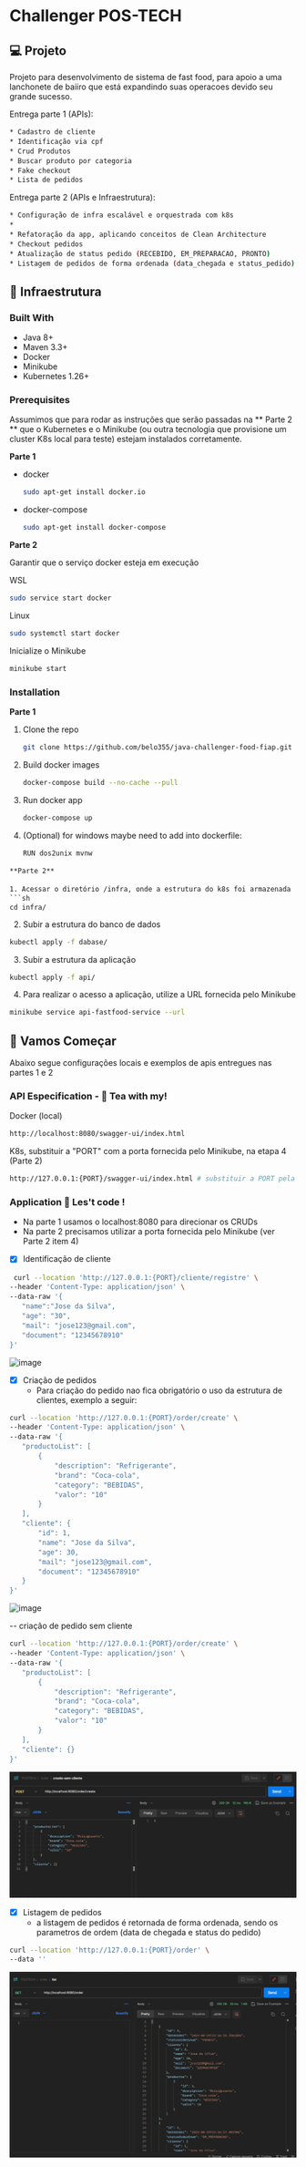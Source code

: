 
# Challenger POS-TECH 

## 💻 Projeto
Projeto para desenvolvimento de sistema de fast food, para apoio a uma lanchonete de baiiro que está expandindo suas operacoes devido seu grande sucesso. 

Entrega parte 1 (APIs):
  ```sh
* Cadastro de cliente
  * Identificação via cpf
* Crud Produtos
* Buscar produto por categoria
* Fake checkout 
* Lista de pedidos 
  ```

Entrega parte 2 (APIs e Infraestrutura):
  ```sh
* Configuração de infra escalável e orquestrada com k8s
  * 
* Refatoração da app, aplicando conceitos de Clean Architecture
  * Checkout pedidos 
  * Atualização de status pedido (RECEBIDO, EM_PREPARACAO, PRONTO)
  * Listagem de pedidos de forma ordenada (data_chegada e status_pedido)
  ```

## 🔖 Infraestrutura

### Built With

* Java 8+
* Maven 3.3+ 
* Docker
* Minikube
* Kubernetes 1.26+

### Prerequisites

Assumimos que para rodar as instruções que serão passadas na ** Parte 2 ** que o Kubernetes e o Minikube (ou outra tecnologia que provisione um cluster K8s local para teste) estejam instalados corretamente.

**Parte 1**
* docker
  ```sh
  sudo apt-get install docker.io
  ```
* docker-compose
  ```sh
  sudo apt-get install docker-compose
  ```
**Parte 2**

  Garantir que o serviço docker esteja em execução
  
  WSL
  ```sh
  sudo service start docker
  ```
  Linux
  ```sh
  sudo systemctl start docker
  ```
  Inicialize o Minikube
  ```sh
  minikube start
  ```
  


### Installation

**Parte 1**

  1. Clone the repo
     ```sh
     git clone https://github.com/belo355/java-challenger-food-fiap.git
     ```
  2. Build docker images
     ```sh
     docker-compose build --no-cache --pull
     ```
  3. Run docker app
     ```sh
     docker-compose up
     ```
  4. (Optional) for windows maybe need to add into dockerfile:
     ```sh
     RUN dos2unix mvnw
   ```
**Parte 2**

  1. Acessar o diretório /infra, onde a estrutura do k8s foi armazenada
  ```sh
  cd infra/
  ```
  2. Subir a estrutura do banco de dados
  ```sh
  kubectl apply -f dabase/
  ```
  3. Subir a estrutura da aplicação
  ```sh
  kubectl apply -f api/
  ```
  4. Para realizar o acesso a aplicação, utilize a URL fornecida pelo Minikube 
  ```sh
  minikube service api-fastfood-service --url
  ```

## 🚀 Vamos  Começar 

Abaixo segue configurações locais e exemplos de apis entregues nas partes 1 e 2 

### API Especification - 👀 Tea with my! 
Docker (local)
```sh
http://localhost:8080/swagger-ui/index.html
```
K8s, substituir a "PORT" com a porta fornecida pelo Minikube, na etapa 4 (Parte 2)
```sh
http://127.0.0.1:{PORT}/swagger-ui/index.html # substituir a PORT pela porta fornecida pelo minikube
```

### Application 👋 Les't code !

- Na parte 1 usamos o localhost:8080 para direcionar os CRUDs
- Na parte 2 precisamos utilizar a porta fornecida pelo Minikube (ver Parte 2 item 4)

- [x] Identificação de cliente 
 ```sh
  curl --location 'http://127.0.0.1:{PORT}/cliente/registre' \
--header 'Content-Type: application/json' \
--data-raw '{
    "name":"Jose da Silva",
    "age": "30", 
    "mail": "jose123@gmail.com",
    "document": "12345678910"
}'
   ```
![image](https://github.com/belo355/java-challenger-food-fiap/assets/42159611/1a3fc509-28bd-442e-b6c5-e14eac071e3c)


- [x] Criação de pedidos 
  - Para criação do pedido nao fica obrigatório o uso da estrutura de clientes, exemplo a seguir: 
 ```sh
curl --location 'http://127.0.0.1:{PORT}/order/create' \
--header 'Content-Type: application/json' \
--data-raw '{
    "productoList": [
        {
            "description": "Refrigerante",
            "brand": "Coca-cola",
            "category": "BEBIDAS",
            "valor": "10"
        }
    ],
    "cliente": {
        "id": 1,
        "name": "Jose da Silva",
        "age": 30,
        "mail": "jose123@gmail.com",
        "document": "12345678910"
    }
}'
   ```
![image](https://github.com/belo355/java-challenger-food-fiap/assets/42159611/5c01fcdb-b41f-4603-83e7-7350b00e436d)


-- criação de pedido sem cliente
 ```sh
curl --location 'http://127.0.0.1:{PORT}/order/create' \
--header 'Content-Type: application/json' \
--data-raw '{
    "productoList": [
        {
            "description": "Refrigerante",
            "brand": "Coca-cola",
            "category": "BEBIDAS",
            "valor": "10"
        }
    ],
    "cliente": {}
}'
   ```
![img_3.png](img_3.png)

- [x] Listagem de pedidos
  - a listagem de pedidos é retornada de forma ordenada, sendo os parametros de ordem (data de chegada e status do pedido)
 ```sh
curl --location 'http://127.0.0.1:{PORT}/order' \
--data ''
   ```
![img_1.png](img_1.png)


